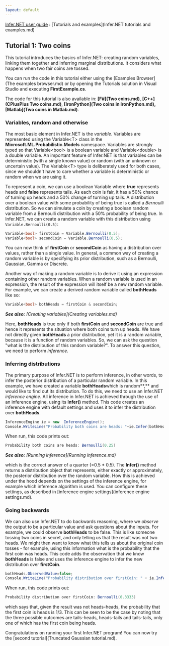 ```yaml
---
layout: default
---
```

[Infer.NET user guide](index.md) : [Tutorials and examples](Infer.NET tutorials and examples.md)

## Tutorial 1: Two coins

This tutorial introduces the basics of Infer.NET: creating random variables, linking them together and inferring marginal distributions. It considers what happens when two fair coins are tossed. 

You can run the code in this tutorial either using the [Examples Browser](The examples browser.md) or by opening the Tutorials solution in Visual Studio and executing **FirstExample.cs**.

The code for this tutorial is also available in: **[F#](Two coins.md)**, **[C++](CPlusPlus Two coins.md)**, **[IronPython](Two coins in IronPython.md), [Matlab](Two coins in Matlab.md)**.

### Variables, random and otherwise

The most basic element in Infer.NET is the _variable_. Variables are represented using the  Variable<T\> class in the **Microsoft.ML.Probabilistic.Models** namespace.  Variables are strongly typed so that Variable<bool\> is a boolean variable and Variable<double\> is a double variable.  An important feature of Infer.NET is that variables can be deterministic (with a single known value) or random (with an unknown or uncertain value). The Variable<T\> type is deliberately used for both cases, since we shouldn't have to care whether a variable is deterministic or random when we are using it.

To represent a coin, we can use a boolean Variable where **true** represents heads and **false** represents tails. As each coin is fair, it has a 50% chance of turning up heads and a 50% change of turning up tails. A distribution over a boolean value with some probability of being true is called a _Bernoulli_ distribution. So  we can simulate a coin by creating a boolean random variable from a Bernoulli distribution with a 50% probability of being true. In Infer.NET, we can create a random variable with this distribution using `Variable.Bernoulli(0.5)`:

```csharp
Variable<bool> firstCoin = Variable.Bernoulli(0.5);  
Variable<bool> secondCoin = Variable.Bernoulli(0.5);
```

You can now think of **firstCoin** or **secondCoin** as having a distribution over values, rather than a single value. In general, a common way of creating a random variable is by specifying its prior distribution, such as a Bernoulli, Gaussian, Gamma or Discrete.

Another way of making a random variable is to derive it using an expression containing other random variables. When a random variable is used in an expression, the result of the expression will itself be a new random variable. For example, we can create a derived random variable called **bothHeads** like so:

```csharp
Variable<bool> bothHeads = firstCoin & secondCoin;
```

_**See also:** [Creating variables](Creating variables.md)_

Here, **bothHeads** is true only if both **firstCoin** and **secondCoin** are true and hence it represents the situation where both coins turn up heads. We have not directly given **bothHeads** a prior distribution, yet it is a random variable, because it is a function of random variables. So, we can ask the question "what is the distribution of this random variable?". To answer this question, we need to perform _inference_.

### Inferring distributions

The primary purpose of Infer.NET is to perform inference, in other words, to infer the posterior distribution of a particular random variable. In this example, we have created a variable **bothHeads**which is random**,** and would like to find out its distribution. To do this, we need to use an Infer.NET _inference engine_. All inference in Infer.NET is achieved through the use of an inference engine, using its **Infer()** method. This code creates an inference engine with default settings and uses it to infer the distribution over **bothHeads**.

```csharp
InferenceEngine ie = new  InferenceEngine();  
Console.WriteLine("Probability both coins are heads: "+ie.Infer(bothHeads));
```

When run, this code prints out:

```csharp
Probability both coins are heads: Bernoulli(0.25)
```

_**See also:** [Running inference](Running inference.md)_

which is the correct answer of a quarter (=0.5 * 0.5). The **Infer()** method returns a distribution object that represents, either exactly or approximately, the posterior distribution over the random variable. How this is achieved under the hood depends on the settings of the inference engine, for example which inference algorithm is used. You can configure these settings, as described in [inference engine settings](inference engine settings.md).

### Going backwards

We can also use Infer.NET to do backwards reasoning, where we _observe_ the output to be a particular value and ask questions about the inputs. For example, we could observe **bothHeads** to be false. This is like someone tossing two coins in secret, and only telling us that the result was not two heads. We might then want to know what this tells us about the original coin tosses - for example, using this information what is the probability that the first coin was heads. This code adds the observation that we know **bothHeads** is false and uses the inference engine to infer the new distribution over **firstCoin**.

```csharp
bothHeads.ObservedValue=false;  
Console.WriteLine("Probability distribution over firstCoin: " + ie.Infer(firstCoin));
```

When run, this code prints out:

```csharp
Probability distribution over firstCoin: Bernoulli(0.3333)
```

which says that, given the result was not heads-heads, the probability that the first coin is heads is 1/3. This can be seen to be the case by noting that the three possible outcomes are tails-heads, heads-tails and tails-tails, only one of which has the first coin being heads.

Congratulations on running your first Infer.NET program! You can now try the [second tutorial](Truncated Gaussian tutorial.md).
